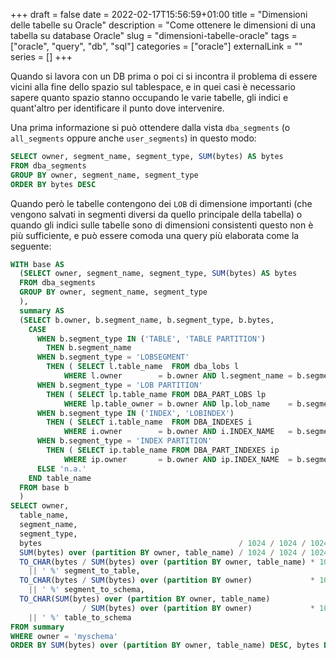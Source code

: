 +++ 
draft = false
date = 2022-02-17T15:56:59+01:00
title = "Dimensioni delle tabelle su Oracle"
description = "Come ottenere le dimensioni di una tabella su database Oracle"
slug = "dimensioni-tabelle-oracle" 
tags = ["oracle", "query", "db", "sql"]
categories = ["oracle"]
externalLink = ""
series = []
+++

Quando si lavora con un DB prima o poi ci si incontra il problema di essere vicini alla fine dello spazio sul tablespace,
e in quei casi è necessario sapere quanto spazio stanno occupando le varie tabelle, gli indici e quant'altro per identificare il punto dove intervenire.

Una prima informazione si può ottendere dalla vista `dba_segments` (o `all_segments` oppure anche `user_segments`) in questo modo:

```sql
SELECT owner, segment_name, segment_type, SUM(bytes) AS bytes
FROM dba_segments
GROUP BY owner, segment_name, segment_type
ORDER BY bytes DESC
```

Quando però le tabelle contengono dei `LOB` di dimensione importanti (che vengono salvati in segmenti diversi da quello principale della tabella) 
o quando gli indici sulle tabelle sono di dimensioni consistenti questo non è più sufficiente, 
e può essere comoda una query più elaborata come la seguente:


```sql
WITH base AS
  (SELECT owner, segment_name, segment_type, SUM(bytes) AS bytes
  FROM dba_segments
  GROUP BY owner, segment_name, segment_type
  ),
  summary AS
  (SELECT b.owner, b.segment_name, b.segment_type, b.bytes,
    CASE
      WHEN b.segment_type IN ('TABLE', 'TABLE PARTITION')
        THEN b.segment_name
      WHEN b.segment_type = 'LOBSEGMENT'
        THEN ( SELECT l.table_name  FROM dba_lobs l
            WHERE l.owner        = b.owner AND l.segment_name = b.segment_name )
      WHEN b.segment_type = 'LOB PARTITION'
        THEN ( SELECT lp.table_name FROM DBA_PART_LOBS lp
            WHERE lp.table_owner = b.owner AND lp.lob_name    = b.segment_name )
      WHEN b.segment_type IN ('INDEX', 'LOBINDEX')
        THEN ( SELECT i.table_name  FROM DBA_INDEXES i
            WHERE i.owner        = b.owner AND i.INDEX_NAME   = b.segment_name )
      WHEN b.segment_type = 'INDEX PARTITION'
        THEN ( SELECT ip.table_name FROM DBA_PART_INDEXES ip
            WHERE ip.owner       = b.owner AND ip.INDEX_NAME  = b.segment_name )
      ELSE 'n.a.'
    END table_name
  FROM base b
  )
SELECT owner,
  table_name,
  segment_name,
  segment_type,
  bytes                                            / 1024 / 1024 / 1024 segment_gb,
  SUM(bytes) over (partition BY owner, table_name) / 1024 / 1024 / 1024 total_table_gb,
  TO_CHAR(bytes / SUM(bytes) over (partition BY owner, table_name) * 100, '990D000')
    || ' %' segment_to_table,
  TO_CHAR(bytes / SUM(bytes) over (partition BY owner)             * 100, '990D000')
    || ' %' segment_to_schema,
  TO_CHAR(SUM(bytes) over (partition BY owner, table_name) 
                / SUM(bytes) over (partition BY owner)             * 100, '990D000')
    || ' %' table_to_schema
FROM summary
WHERE owner = 'myschema'
ORDER BY SUM(bytes) over (partition BY owner, table_name) DESC, bytes DESC
```